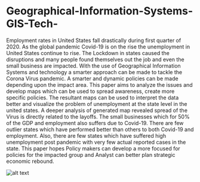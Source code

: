# Geographical-Information-Systems-GIS-Tech-

Employment rates in United States fall drastically during first quarter of 2020. As the global pandemic Covid-19 is on the rise the unemployment in United States continue to rise. The Lockdown in states caused the disruptions and many people found themselves out the job and even the small business are impacted. With the use of Geographical Information Systems and technology a smarter approach can be made to tackle the Corona Virus pandemic. A smarter and dynamic policies can be made depending upon the impact area. 
This paper aims to analyze the issues and develop maps which can be used to spread awareness, create more specific policies. The resultant maps can be used to interpret the data better and visualize the problem of unemployment at the state level in the united states. A deeper analysis of generated map revealed spread of the Virus is directly related to the layoffs. The small businesses which for 50% of the GDP and employment also suffers due to Covid-19. There are few outlier states which have performed better than others to both Covid-19 and employment. Also, there are few states which have suffered high unemployment post pandemic with very few actual reported cases in the state. 
This paper hopes Policy makers can develop a more focused for policies for the impacted group and Analyst can better plan strategic economic rebound.


![alt text](https://github.com/Archit-Jain/Geographical-Information-Systems-GIS-Tech-/edit/main/map.png)
